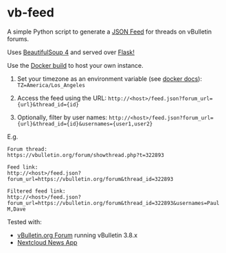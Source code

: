 # vb-feed
A simple Python script to generate a [JSON Feed](https://github.com/brentsimmons/JSONFeed) for threads on vBulletin forums.

Uses [BeautifulSoup 4](https://www.crummy.com/software/BeautifulSoup/) and served over [Flask!](https://github.com/pallets/flask/)

Use the [Docker build](https://hub.docker.com/r/leonghui/vb-feed) to host your own instance.

1. Set your timezone as an environment variable (see [docker docs]): `TZ=America/Los_Angeles` 

2. Access the feed using the URL: `http://<host>/feed.json?forum_url={url}&thread_id={id}`

3. Optionally, filter by user names: `http://<host>/feed.json?forum_url={url}&thread_id={id}&usernames={user1,user2}`

E.g.
```
Forum thread:
https://vbulletin.org/forum/showthread.php?t=322893

Feed link:
http://<host>/feed.json?forum_url=https://vbulletin.org/forum&thread_id=322893

Filtered feed link:
http://<host>/feed.json?forum_url=https://vbulletin.org/forum&thread_id=322893&usernames=Paul M,Dave
```

Tested with:
- [vBulletin.org Forum](https://vbulletin.org/forum/) running vBulletin 3.8.x
- [Nextcloud News App](https://github.com/nextcloud/news)

[docker docs]:(https://docs.docker.com/compose/environment-variables/#set-environment-variables-in-containers)